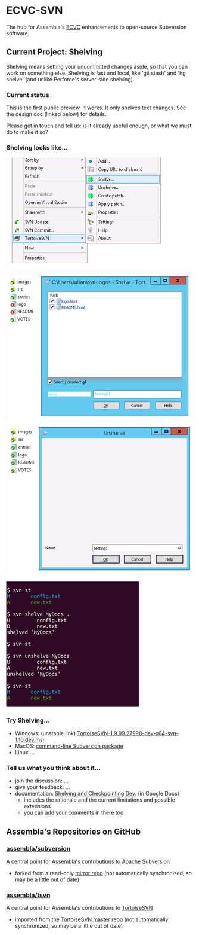 # ECVC-SVN
The hub for Assembla's [ECVC](https://www.assembla.com/ecvc) enhancements to open-source Subversion software.

## Current Project: Shelving
Shelving means setting your uncommitted changes aside, so that you can work on something else. Shelving is fast and local, like 'git stash' and 'hg shelve' (and unlike Perforce's server-side shelving).

### Current status
This is the first public preview. It works. It only shelves text changes. See the design doc (linked below) for details.

Please get in touch and tell us: is it already useful enough, or what we must do to make it so?

### Shelving looks like...
![context menu](tsvn-1-cmenu-shelve.png)

![shelve dialog](tsvn-1-dlg-shelve.png)

![unshelve dialog](tsvn-1-dlg-unshelve.png)

![command line](shelve-demo-1.png)

### Try Shelving...
  * Windows: (unstable link)
    [TortoiseSVN-1.9.99.27998-dev-x64-svn-1.10.dev.msi](https://s3.amazonaws.com/assembla-binaries/TortoiseSVN/shelve/jobs/TSVN_shelve/18/TortoiseSVN-1.9.99.27998-dev-x64-svn-1.10.dev.msi)
  * MacOS: [command-line Subversion package](http://example.com/subversion-shelve.pkg)
  * Linux ...
  
### Tell us what you think about it...
* join the discussion: ...
* give your feedback: ...
* documentation: [Shelving and Checkpointing Dev.](https://docs.google.com/document/d/1PVgw0BdPF7v67oxIK7B_Yjmr3p28ojabP5N1PfZTsHk) (in Google Docs)
  * includes the rationale and the current limitations and possible extensions
  * you can add your comments in there too

## Assembla's Repositories on GitHub

### [assembla/subversion](https://github.com/assembla/subversion)
A central point for Assembla's contributions to [Apache Subversion](http://subversion.apache.org)
  * forked from a read-only [mirror repo](https://github.com/apache/subversion)
    (not automatically synchronized, so may be a little out of date)

### [assembla/tsvn](https://github.com/assembla/tsvn)
A central point for Assembla's contributions to [TortoiseSVN](http://tortoisesvn.net)
  * imported from the [TortoiseSVN master repo](https://sourceforge.net/p/tortoisesvn/code/)
    (not automatically synchronized, so may be a little out of date)
